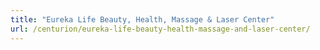 ```yaml
---
title: "Eureka Life Beauty, Health, Massage & Laser Center"
url: /centurion/eureka-life-beauty-health-massage-and-laser-center/
---
```

